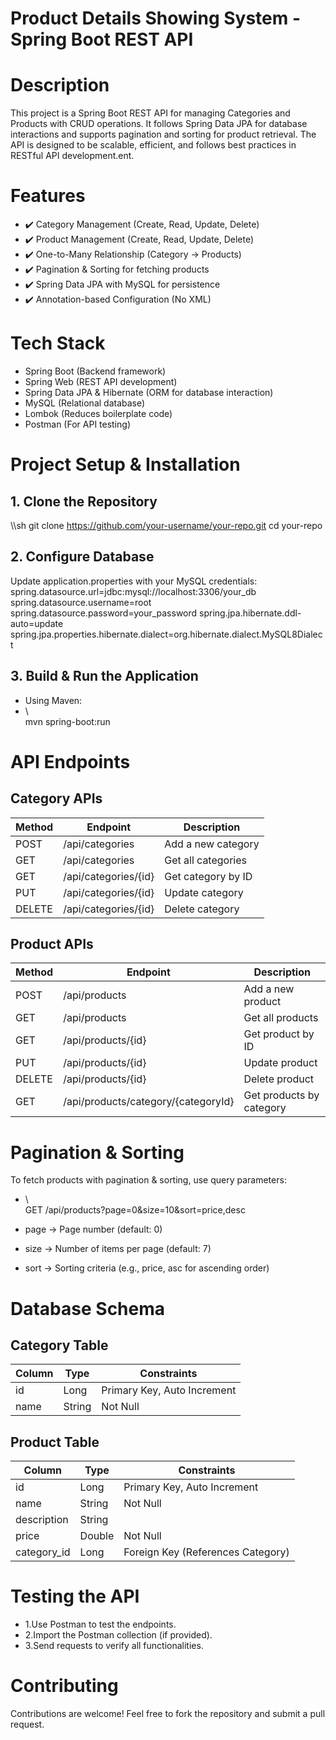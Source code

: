 # Product Details Showing System - Spring Boot REST API

# Description
This project is a Spring Boot REST API for managing Categories and Products with CRUD operations. It follows Spring Data JPA for database interactions and supports pagination and sorting for product retrieval. The API is designed to be scalable, efficient, and follows best practices in RESTful API development.ent.

# Features
- ✔️ Category Management (Create, Read, Update, Delete)
- ✔️ Product Management (Create, Read, Update, Delete)
- ✔️ One-to-Many Relationship (Category → Products)
- ✔️ Pagination & Sorting for fetching products
- ✔️ Spring Data JPA with MySQL for persistence
- ✔️ Annotation-based Configuration (No XML)

# Tech Stack
- Spring Boot (Backend framework)
- Spring Web (REST API development)
- Spring Data JPA & Hibernate (ORM for database interaction)
- MySQL (Relational database)
- Lombok (Reduces boilerplate code)
- Postman (For API testing)

# Project Setup & Installation
## 1. Clone the Repository
\\\sh
git clone https://github.com/your-username/your-repo.git
cd your-repo



## 2. Configure Database
Update application.properties with your MySQL credentials:
spring.datasource.url=jdbc:mysql://localhost:3306/your_db
spring.datasource.username=root
spring.datasource.password=your_password
spring.jpa.hibernate.ddl-auto=update
spring.jpa.properties.hibernate.dialect=org.hibernate.dialect.MySQL8Dialect

## 3. Build & Run the Application
- Using Maven:
- \\\
mvn spring-boot:run


# API Endpoints
## Category APIs
| Method | Endpoint             | Description          |
|--------|----------------------|----------------------|
| POST   | /api/categories      | Add a new category   |
| GET    | /api/categories      | Get all categories   |
| GET    | /api/categories/{id} | Get category by ID   |
| PUT    | /api/categories/{id} | Update category      |
| DELETE | /api/categories/{id} | Delete category      |


## Product APIs
| Method | Endpoint                            | Description              |
|--------|-------------------------------------|--------------------------|
| POST	 | /api/products	                   | Add a new product        |
| GET	 | /api/products	                   | Get all products         |
| GET	 | /api/products/{id}	               | Get product by ID        |
| PUT    | /api/products/{id}	               | Update product           |
| DELETE | /api/products/{id}                  | Delete product           | 
| GET    | /api/products/category/{categoryId} | Get products by category |

# Pagination & Sorting
To fetch products with pagination & sorting, use query parameters:

- \\\
GET /api/products?page=0&size=10&sort=price,desc

- page → Page number (default: 0)
- size → Number of items per page (default: 7)
- sort → Sorting criteria (e.g., price, asc for ascending order)

# Database Schema
## Category Table
| Column | Type   | Constraints                 |
|--------|--------|-----------------------------|
| id	 | Long	  | Primary Key, Auto Increment |
| name   | String | Not Null                    |
	
## Product Table
| Column	  | Type   | Constraints                       |
|-------------|--------|-----------------------------------|
| id	      | Long   | Primary Key, Auto Increment       |
| name	      | String | Not Null                          |
| description | String |	                               |
| price	      | Double | Not Null                          |
| category_id | Long   | Foreign Key (References Category) |

# Testing the API
- 1.Use Postman to test the endpoints.
- 2.Import the Postman collection (if provided).
- 3.Send requests to verify all functionalities.

# Contributing
  Contributions are welcome! Feel free to fork the repository and submit a pull request.

